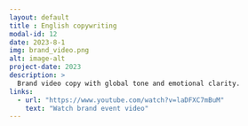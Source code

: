 ```yaml
---
layout: default
title : English copywriting
modal-id: 12
date: 2023-8-1
img: brand_video.png
alt: image-alt
project-date: 2023
description: >
  Brand video copy with global tone and emotional clarity.
links:
  - url: "https://www.youtube.com/watch?v=laDFXC7mBuM"
    text: "Watch brand event video"
---
```

